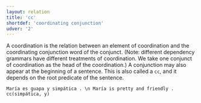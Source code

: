 ```yaml
---
layout: relation
title: 'cc'
shortdef: 'coordinating conjunction'
udver: '2'
---
```


A coordination is the relation between an element of coordination and the coordinating conjunction
word of the conjunct. (Note: different dependency grammars have different treatments of
coordination. We take one conjunct of coordination as the head of the coordination.)
A conjunction may also appear at the beginning of a sentence. This is also called a `cc`,
and it depends on the root predicate of the sentence.

~~~ sdparse
María es guapa y simpática . \n María is pretty and friendly .
cc(simpática, y)
~~~
<!-- Interlanguage links updated Ne 5. května 2024, 18:20:50 CEST -->
